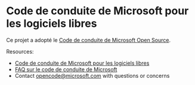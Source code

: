 # Code de conduite de Microsoft pour les logiciels libres

Ce projet a adopté le [Code de conduite de Microsoft Open Source](https://opensource.microsoft.com/codeofconduct/).

Resources:

- [Code de conduite de Microsoft pour les logiciels libres](https://opensource.microsoft.com/codeofconduct/)
- [FAQ sur le code de conduite de Microsoft](https://opensource.microsoft.com/codeofconduct/faq/)
- Contact [opencode@microsoft.com](mailto:opencode@microsoft.com) with questions or concerns
